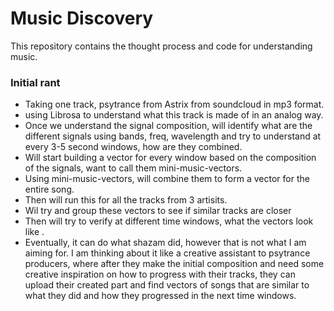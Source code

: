 # Music Discovery
This repository contains the thought process and code for understanding music. 


### Initial rant
* Taking one track, psytrance from Astrix from soundcloud in mp3 format. 
*  using Librosa to understand what this track is made of in an analog way. 
* Once we understand the signal composition, will identify what are the different signals using bands, freq, wavelength and try to understand at every 3-5 second windows, how are they combined. 
* Will start building a vector for every window based on the composition of the signals, want to call them mini-music-vectors.
* Using mini-music-vectors, will combine them to form a vector for the entire song. 
* Then will run this for all the tracks from 3 artisits. 
* Wil try and group these vectors to see if similar tracks are closer
* Then will try to verify at different time windows, what the vectors look like .
* Eventually, it can do what shazam did, however that is not what I am aiming for. I am thinking about it like a creative assistant to psytrance producers, where after they make the initial composition and need some creative inspiration on how to progress with their tracks, they can upload their created part and find vectors of songs that are similar to what they did and how they progressed in the next time windows.
